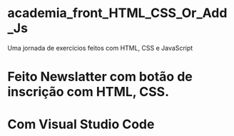 # academia_front_HTML_CSS_Or_Add_Js
Uma jornada de exercícios feitos com HTML, CSS e JavaScript 

# Feito Newslatter com botão de inscrição com HTML, CSS. 
# Com Visual Studio Code


